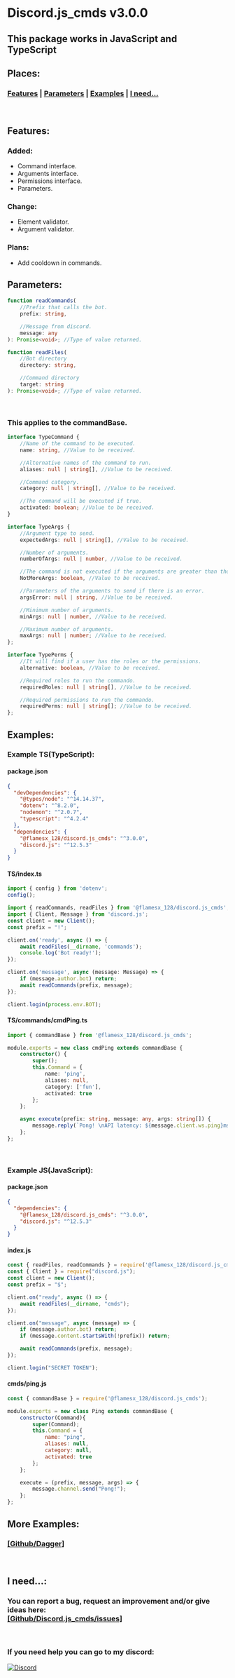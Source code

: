 # **Discord.js_cmds v3.0.0**
## **This package works in JavaScript and TypeScript**

<h2><b>Places:</b></h2>
<h3><b>
	<a href="#FEATURES">Features</a> |
	<a href="#PARAMETERS">Parameters</a> |
	<a href="#EXAMPLES">Examples</a> |
    <a href="#INEED">I need...</a>
</b></h3><br>

<h2 id="FEATURES"><b>Features:</b></h2>

### **Added:**
+ Command interface.
+ Arguments interface.
+ Permissions interface.
+ Parameters.

### **Change:**
+ Element validator.
+ Argument validator.

### **Plans:**
+ Add cooldown in commands. 

<h2 id="PARAMETERS"><b>Parameters:</b></h2>

```TypeScript
function readCommands(
	//Prefix that calls the bot.
    prefix: string,

	//Message from discord.
    message: any
): Promise<void>; //Type of value returned.
```

```TypeScript
function readFiles(
	//Bot directory
    directory: string,

	//Command directory
    target: string
): Promise<void>; //Type of value returned.
```
<br>

### **This applies to the commandBase.**
```TypeScript
interface TypeCommand {
	//Name of the command to be executed.
    name: string, //Value to be received.

	//Alternative names of the command to run.
    aliases: null | string[], //Value to be received.

	//Command category.
    category: null | string[], //Value to be received.

	//The command will be executed if true.
    activated: boolean; //Value to be received.
}
```

```TypeScript
interface TypeArgs {
	//Argument type to send.
    expectedArgs: null | string[], //Value to be received.

	//Number of arguments.
    numberOfArgs: null | number, //Value to be received.

	//The command is not executed if the arguments are greater than those requested.
    NotMoreArgs: boolean, //Value to be received.

	//Parameters of the arguments to send if there is an error.
    argsError: null | string, //Value to be received.

	//Minimum number of arguments.
    minArgs: null | number, //Value to be received.

	//Maximum number of arguments.
    maxArgs: null | number; //Value to be received.
};
```

```TypeScript
interface TypePerms {
	//It will find if a user has the roles or the permissions.
    alternative: boolean, //Value to be received.

	//Required roles to run the commando.
    requiredRoles: null | string[], //Value to be received.

	//Required permissions to run the commando.
    requiredPerms: null | string[]; //Value to be received.
};
```

<h2 id="EXAMPLES"><b>Examples:</b></h2>

### **Example TS(TypeScript):**
#### **package.json**
```JSON
{
  "devDependencies": {
    "@types/node": "^14.14.37",
    "dotenv": "^8.2.0",
    "nodemon": "^2.0.7",
    "typescript": "^4.2.4"
  },
  "dependencies": {
    "@flamesx_128/discord.js_cmds": "^3.0.0",
    "discord.js": "^12.5.3"
  }
}
```

#### **TS/index.ts**
```TypeScript
import { config } from 'dotenv';
config();

import { readCommands, readFiles } from '@flamesx_128/discord.js_cmds';
import { Client, Message } from 'discord.js';
const client = new Client();
const prefix = "!";

client.on('ready', async () => {
    await readFiles(__dirname, 'commands');
    console.log('Bot ready!');
});

client.on('message', async (message: Message) => {
    if (message.author.bot) return;
    await readCommands(prefix, message);
});

client.login(process.env.BOT);
```

#### **TS/commands/cmdPing.ts**
```TypeScript
import { commandBase } from '@flamesx_128/discord.js_cmds';

module.exports = new class cmdPing extends commandBase {
    constructor() {
        super();
        this.Command = {
            name: 'ping',
            aliases: null,
            category: ['fun'],
            activated: true
        };
    };

    async execute(prefix: string, message: any, args: string[]) {
        message.reply(`Pong! \nAPI latency: ${message.client.ws.ping}ms.`);
    };
};
```

<br>

### **Example JS(JavaScript):**
#### **package.json**
```JSON
{
  "dependencies": {
    "@flamesx_128/discord.js_cmds": "^3.0.0",
    "discord.js": "^12.5.3"
  }
}
```

#### **index.js**
```JavaScript
const { readFiles, readCommands } = require('@flamesx_128/discord.js_cmds');
const { Client } = require("discord.js");
const client = new Client();
const prefix = "$";

client.on("ready", async () => {
    await readFiles(__dirname, "cmds");
});

client.on("message", async (message) => {
    if (message.author.bot) return;
    if (message.content.startsWith(!prefix)) return;

    await readCommands(prefix, message);
});

client.login("SECRET TOKEN");
```

#### **cmds/ping.js**
```JavaScript
const { commandBase } = require('@flamesx_128/discord.js_cmds');

module.exports = new class Ping extends commandBase {
    constructor(Command){
        super(Command);
        this.Command = {
            name: "ping",
            aliases: null,
            category: null,
            activated: true
        };
    };

    execute = (prefix, message, args) => {
        message.channel.send("Pong!");
    };
};
```

<h2><b>More Examples:</b></h2>
<h3>
<a href="https://github.com/FlamesX-128/Dagger">[Github/Dagger]</a>
</h3><br>

<h2 id="INEED"><b>I need...:</b></h2>

<h3>You can report a bug, request an improvement and/or give ideas here: <br>
<a href="https://github.com/FlamesX-128/Discord.js_cmds/issues">[Github/Discord.js_cmds/issues]</a>
</h3> <br>

<h3>If you need help you can go to my discord:</h3>

[![Discord](https://img.shields.io/discord/830185962360799262?color=7289da&logo=discord&logoColor=dark)](https://discord.gg/z3dATdqXWY)